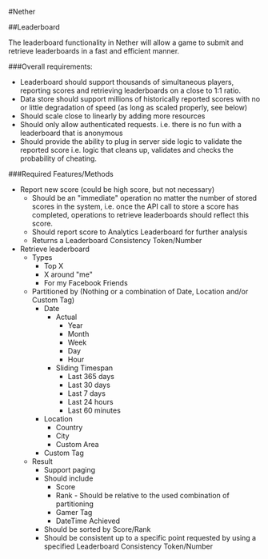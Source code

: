#Nether


##Leaderboard

The leaderboard functionality in Nether will allow a game to submit and retrieve leaderboards in a fast and efficient manner.

###Overall requirements:
* Leaderboard should support thousands of simultaneous players, reporting scores and retrieving leaderboards on a close to 1:1 ratio.
* Data store should support millions of historically reported scores with no or little degradation of speed (as long as scaled properly, see below)
* Should scale close to linearly by adding more resources
* Should only allow authenticated requests. i.e. there is no fun with a leaderboard that is anonymous
* Should provide the ability to plug in server side logic to validate the reported score i.e. logic that cleans up, validates and checks the probability of cheating.

###Required Features/Methods
* Report new score (could be high score, but not necessary)
	* Should be an "immediate" operation no matter the number of stored scores in the system, i.e. once the API call to store a score has completed, operations to retrieve leaderboards should reflect this score.
	* Should report score to Analytics Leaderboard for further analysis
	* Returns a Leaderboard Consistency Token/Number
* Retrieve leaderboard
	* Types
		* Top X
		* X around "me"
		* For my Facebook Friends
	* Partitioned by (Nothing or a combination of Date, Location and/or Custom Tag)
		* Date
			* Actual
				* Year
				* Month
				* Week
				* Day
				* Hour
			* Sliding Timespan
				* Last 365 days
				* Last 30 days
				* Last 7 days
				* Last 24 hours
				* Last 60 minutes
		* Location
			* Country
			* City
			* Custom Area
		* Custom Tag
	* Result
		* Support paging
		* Should include
			* Score
			* Rank - Should be relative to the used combination of partitioning
			* Gamer Tag
			* DateTime Achieved
		* Should be sorted by Score/Rank
		* Should be consistent up to a specific point requested by using a specified Leaderboard Consistency Token/Number
